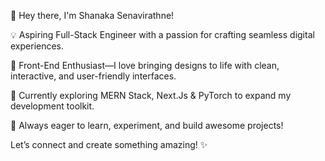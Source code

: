 👋 Hey there, I'm Shanaka Senavirathne!

💡 Aspiring Full-Stack Engineer with a passion for crafting seamless digital experiences.

🎨 Front-End Enthusiast—I love bringing designs to life with clean, interactive, and user-friendly interfaces.

🌱 Currently exploring MERN Stack, Next.Js & PyTorch to expand my development toolkit.

🚀 Always eager to learn, experiment, and build awesome projects!

Let’s connect and create something amazing! ✨
